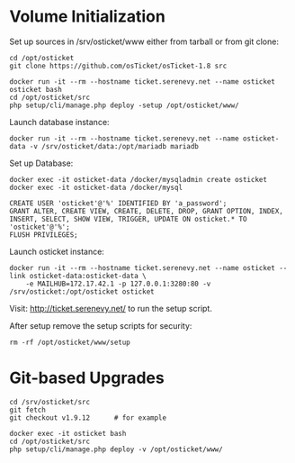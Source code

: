 
Volume Initialization
=====================

Set up sources in /srv/osticket/www either from tarball or from git clone:

    cd /opt/osticket
    git clone https://github.com/osTicket/osTicket-1.8 src

    docker run -it --rm --hostname ticket.serenevy.net --name osticket osticket bash
    cd /opt/osticket/src
    php setup/cli/manage.php deploy -setup /opt/osticket/www/

Launch database instance:

    docker run -it --rm --hostname ticket.serenevy.net --name osticket-data -v /srv/osticket/data:/opt/mariadb mariadb

Set up Database:

    docker exec -it osticket-data /docker/mysqladmin create osticket
    docker exec -it osticket-data /docker/mysql

    CREATE USER 'osticket'@'%' IDENTIFIED BY 'a_password';
    GRANT ALTER, CREATE VIEW, CREATE, DELETE, DROP, GRANT OPTION, INDEX, INSERT, SELECT, SHOW VIEW, TRIGGER, UPDATE ON osticket.* TO 'osticket'@'%';
    FLUSH PRIVILEGES;

Launch osticket instance:

    docker run -it --rm --hostname ticket.serenevy.net --name osticket --link osticket-data:osticket-data \
        -e MAILHUB=172.17.42.1 -p 127.0.0.1:3280:80 -v /srv/osticket:/opt/osticket osticket

Visit: http://ticket.serenevy.net/ to run the setup script.

After setup remove the setup scripts for security:

    rm -rf /opt/osticket/www/setup


Git-based Upgrades
==================

    cd /srv/osticket/src
    git fetch
    git checkout v1.9.12      # for example

    docker exec -it osticket bash
    cd /opt/osticket/src
    php setup/cli/manage.php deploy -v /opt/osticket/www/
